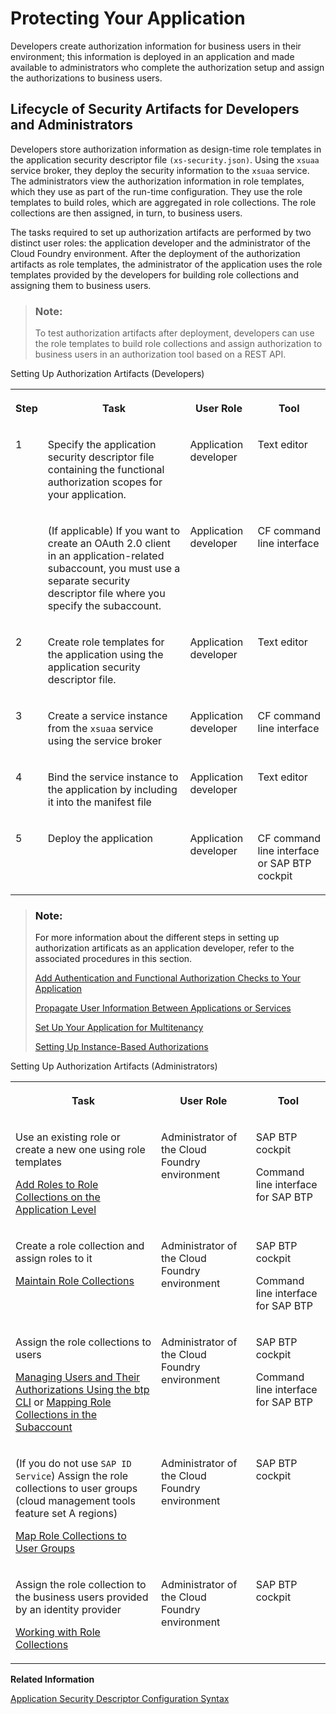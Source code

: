 <!-- loio7c5c565f37c946faa154909004331d57 -->

# Protecting Your Application

Developers create authorization information for business users in their environment; this information is deployed in an application and made available to administrators who complete the authorization setup and assign the authorizations to business users.



<a name="loio7c5c565f37c946faa154909004331d57__section_dnt_kjn_n4b"/>

## Lifecycle of Security Artifacts for Developers and Administrators

Developers store authorization information as design-time role templates in the application security descriptor file `(xs-security.json)`. Using the `xsuaa` service broker, they deploy the security information to the `xsuaa` service. The administrators view the authorization information in role templates, which they use as part of the run-time configuration. They use the role templates to build roles, which are aggregated in role collections. The role collections are then assigned, in turn, to business users.

The tasks required to set up authorization artifacts are performed by two distinct user roles: the application developer and the administrator of the Cloud Foundry environment. After the deployment of the authorization artifacts as role templates, the administrator of the application uses the role templates provided by the developers for building role collections and assigning them to business users.

> ### Note:  
> To test authorization artifacts after deployment, developers can use the role templates to build role collections and assign authorization to business users in an authorization tool based on a REST API.



<a name="loio7c5c565f37c946faa154909004331d57__table_f5k_xsz_m4b"/>Setting Up Authorization Artifacts \(Developers\)


<table>
<tr>
<th valign="top">

Step



</th>
<th valign="top">

Task



</th>
<th valign="top">

User Role



</th>
<th valign="top">

Tool



</th>
</tr>
<tr>
<td valign="top">

1



</td>
<td valign="top">

Specify the application security descriptor file containing the functional authorization scopes for your application.



</td>
<td valign="top">

Application developer



</td>
<td valign="top">

Text editor



</td>
</tr>
<tr>
<td valign="top">

 



</td>
<td valign="top">

\(If applicable\) If you want to create an OAuth 2.0 client in an application-related subaccount, you must use a separate security descriptor file where you specify the subaccount.



</td>
<td valign="top">

Application developer



</td>
<td valign="top">

CF command line interface



</td>
</tr>
<tr>
<td valign="top">

2



</td>
<td valign="top">

Create role templates for the application using the application security descriptor file.



</td>
<td valign="top">

Application developer



</td>
<td valign="top">

Text editor



</td>
</tr>
<tr>
<td valign="top">

3



</td>
<td valign="top">

Create a service instance from the `xsuaa` service using the service broker



</td>
<td valign="top">

Application developer



</td>
<td valign="top">

CF command line interface



</td>
</tr>
<tr>
<td valign="top">

4



</td>
<td valign="top">

Bind the service instance to the application by including it into the manifest file



</td>
<td valign="top">

Application developer



</td>
<td valign="top">

Text editor



</td>
</tr>
<tr>
<td valign="top">

5



</td>
<td valign="top">

Deploy the application



</td>
<td valign="top">

Application developer



</td>
<td valign="top">

CF command line interface or SAP BTP cockpit



</td>
</tr>
</table>

> ### Note:  
> For more information about the different steps in setting up authorization artificats as an application developer, refer to the associated procedures in this section.
> 
> [Add Authentication and Functional Authorization Checks to Your Application](add-authentication-and-functional-authorization-checks-to-your-application-0a69484.md)
> 
> [Propagate User Information Between Applications or Services](propagate-user-information-between-applications-or-services-7daed6d.md)
> 
> [Set Up Your Application for Multitenancy](set-up-your-application-for-multitenancy-6083d3c.md)
> 
> [Setting Up Instance-Based Authorizations](setting-up-instance-based-authorizations-519965c.md)

<a name="loio7c5c565f37c946faa154909004331d57__table_xlr_qvs_qbb"/>Setting Up Authorization Artifacts \(Administrators\)


<table>
<tr>
<th valign="top">

Task



</th>
<th valign="top">

User Role



</th>
<th valign="top">

Tool



</th>
</tr>
<tr>
<td valign="top">

Use an existing role or create a new one using role templates

[Add Roles to Role Collections on the Application Level](../50_administration_and_ops/add-roles-to-role-collections-on-the-application-level-7596a0b.md)



</td>
<td valign="top">

Administrator of the Cloud Foundry environment



</td>
<td valign="top">

SAP BTP cockpit

Command line interface for SAP BTP



</td>
</tr>
<tr>
<td valign="top">

Create a role collection and assign roles to it

[Maintain Role Collections](../50_administration_and_ops/maintain-role-collections-d5f1612.md)



</td>
<td valign="top">

Administrator of the Cloud Foundry environment



</td>
<td valign="top">

SAP BTP cockpit

Command line interface for SAP BTP



</td>
</tr>
<tr>
<td valign="top">

Assign the role collections to users

[Managing Users and Their Authorizations Using the btp CLI](../50_administration_and_ops/managing-users-and-their-authorizations-using-the-btp-cli-94bb593.md) or [Mapping Role Collections in the Subaccount](../50_administration_and_ops/mapping-role-collections-in-the-subaccount-9e1bf57.md)



</td>
<td valign="top">

Administrator of the Cloud Foundry environment



</td>
<td valign="top">

SAP BTP cockpit

Command line interface for SAP BTP



</td>
</tr>
<tr>
<td valign="top">

\(If you do not use `SAP ID Service`\) Assign the role collections to user groups \(cloud management tools feature set A regions\)

[Map Role Collections to User Groups](../50_administration_and_ops/map-role-collections-to-user-groups-51acfc8.md)



</td>
<td valign="top">

Administrator of the Cloud Foundry environment



</td>
<td valign="top">

SAP BTP cockpit



</td>
</tr>
<tr>
<td valign="top">

Assign the role collection to the business users provided by an identity provider

[Working with Role Collections](../50_administration_and_ops/working-with-role-collections-393ea0b.md)



</td>
<td valign="top">

Administrator of the Cloud Foundry environment



</td>
<td valign="top">

SAP BTP cockpit



</td>
</tr>
</table>

**Related Information**  


[Application Security Descriptor Configuration Syntax](application-security-descriptor-configuration-syntax-517895a.md "The syntax required to set the properties and values defined in the xs-security.json application security descriptor file.")


